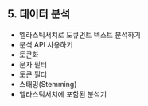 ## 5. 데이터 분석

- 엘라스틱서치로 도큐먼트 텍스트 분석하기
- 분석 API 사용하기
- 토큰화
- 문자 필터
- 토큰 필터
- 스태밍(Stemming)
- 엘라스틱서치에 포함된 분석기
